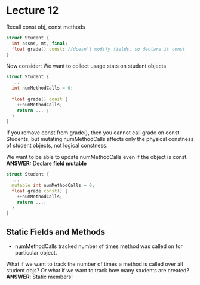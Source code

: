 # Lecture 12

Recall const obj, const methods

```C++
struct Student {
  int assns, mt, final; 
  float grade() const; //doesn't modify fields, so declare it const
}
```

Now consider: We want to collect usage stats on student objects
```C++
struct Student {
  ...
  int numMethodCalls = 0;
  
  float grade() const { 
    ++numMethodCalls;
    return ... ;
  }
}
```
If you remove const from grade(), then you cannot call grade on const Students, but mutating numMethodCalls affects only the physical constness of student objects, not logical constness.

We want to be able to update numMethodCalls even if the object is const.
**ANSWER:** Declare **field mutable**
```C++
struct Student {
  ...
  mutable int numMethodCalls = 0;
  float grade const() {
    ++numMethodCalls;
    return ...;
  }
}
```

## Static Fields and Methods
- numMethodCalls tracked number of times method was called on for particular object.

What if we want to track the number of times a method is called over all student objs?
Or what if we want to track how many students are created?
**ANSWER**: Static members!


















